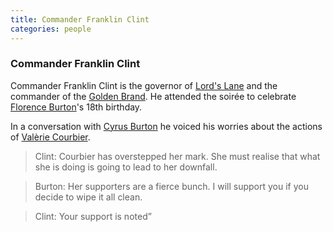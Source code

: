 ```yaml
---
title: Commander Franklin Clint
categories: people
---
```


### Commander Franklin Clint

Commander Franklin Clint is the governor of [Lord's Lane](LordsLane) and the commander of the [Golden Brand](GoldenBrand). He attended the soirée to celebrate [Florence Burton](FlorenceBurton)'s 18th birthday.

In a conversation with [Cyrus Burton](CyrusBurton) he voiced his worries about the actions of [Valèrie Courbier](ValerieCourbier).

> Clint: Courbier has overstepped her mark. She must realise that what she is doing is going to lead to her downfall.

> Burton: Her supporters are a fierce bunch. I will support you if you decide to wipe it all clean.

> Clint: Your support is noted”

